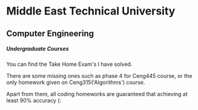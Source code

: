 # Middle East Technical University
## Computer Engineering
##### Undergraduate Courses

You can find the Take Home Exam's I have solved.

There are some missing ones such as phase 4 for Ceng445 course,
or the only homework given on Ceng315('Algorithms') course.

Apart from them, all coding homeworks are guaranteed that achieving at least 90% accuracy (:

